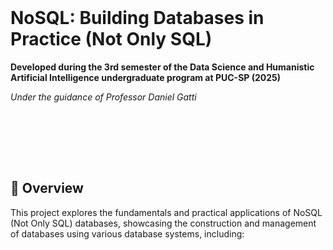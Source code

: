 
<br>

# NoSQL: Building Databases in Practice (Not Only SQL)



**Developed during the 3rd semester of the Data Science and Humanistic Artificial Intelligence undergraduate program at PUC-SP (2025)**  

*Under the guidance of Professor Daniel Gatti*


<br><br>





<br><br>

## 📖 Overview

This project explores the fundamentals and practical applications of NoSQL (Not Only SQL) databases, showcasing the construction and management of databases using various database systems, including:
